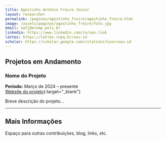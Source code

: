 ```yaml
---
title: Agostinho Antônio Freire Júnior
layout: researcher
permalink: /paginas/agostinho_freire/agostinho_freire.html
image: /assets/paginas/agostinho_freire/foto.jpg
email: aafj@ecomp.poli.br
linkedin: https://www.linkedin.com/in/seu-link
lattes: https://lattes.cnpq.br/seu-id
scholar: https://scholar.google.com/citations?user=seu-id
---
```


## Projetos em Andamento

### Nome do Projeto
**Período:** Março de 2024 – presente  
[Website do projeto](https://site-do-projeto.com){:target="_blank"}  

Breve descrição do projeto...

---

## Mais Informações

Espaço para outras contribuições, blog, links, etc.
